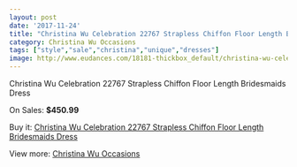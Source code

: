 ```yaml
---
layout: post
date: '2017-11-24'
title: "Christina Wu Celebration 22767 Strapless Chiffon Floor Length Bridesmaids Dress"
category: Christina Wu Occasions
tags: ["style","sale","christina","unique","dresses"]
image: http://www.eudances.com/18181-thickbox_default/christina-wu-celebration-22767-strapless-chiffon-floor-length-bridesmaids-dress.jpg
---
```

Christina Wu Celebration 22767 Strapless Chiffon Floor Length Bridesmaids Dress

On Sales: **$450.99**
<a href="https://www.eudances.com/en/christina-wu-occasions/5308-christina-wu-celebration-22767-strapless-chiffon-floor-length-bridesmaids-dress.html"><amp-img layout="responsive" width="600" height="600" src="//www.eudances.com/18181-thickbox_default/christina-wu-celebration-22767-strapless-chiffon-floor-length-bridesmaids-dress.jpg" alt="Christina Wu Celebration 22767 Strapless Chiffon Floor Length Bridesmaids Dress 0" /></a>
<a href="https://www.eudances.com/en/christina-wu-occasions/5308-christina-wu-celebration-22767-strapless-chiffon-floor-length-bridesmaids-dress.html"><amp-img layout="responsive" width="600" height="600" src="//www.eudances.com/18182-thickbox_default/christina-wu-celebration-22767-strapless-chiffon-floor-length-bridesmaids-dress.jpg" alt="Christina Wu Celebration 22767 Strapless Chiffon Floor Length Bridesmaids Dress 1" /></a>

Buy it: [Christina Wu Celebration 22767 Strapless Chiffon Floor Length Bridesmaids Dress](https://www.eudances.com/en/christina-wu-occasions/5308-christina-wu-celebration-22767-strapless-chiffon-floor-length-bridesmaids-dress.html "Christina Wu Celebration 22767 Strapless Chiffon Floor Length Bridesmaids Dress")

View more: [Christina Wu Occasions](https://www.eudances.com/en/59-christina-wu-occasions "Christina Wu Occasions")